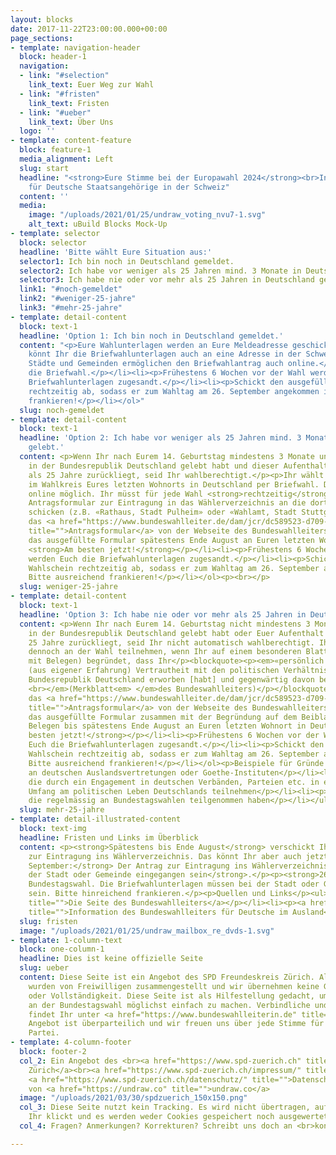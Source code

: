 ```yaml
---
layout: blocks
date: 2017-11-22T23:00:00.000+00:00
page_sections:
- template: navigation-header
  block: header-1
  navigation:
  - link: "#selection"
    link_text: Euer Weg zur Wahl
  - link: "#fristen"
    link_text: Fristen
  - link: "#ueber"
    link_text: Über Uns
  logo: ''
- template: content-feature
  block: feature-1
  media_alignment: Left
  slug: start
  headline: "<strong>Eure Stimme bei der Europawahl 2024</strong><br>Informationen
    für Deutsche Staatsangehörige in der Schweiz"
  content: ''
  media:
    image: "/uploads/2021/01/25/undraw_voting_nvu7-1.svg"
    alt_text: uBuild Blocks Mock-Up
- template: selector
  block: selector
  headline: 'Bitte wählt Eure Situation aus:'
  selector1: Ich bin noch in Deutschland gemeldet.
  selector2: Ich habe vor weniger als 25 Jahren mind. 3 Monate in Deutschland gelebt.
  selector3: Ich habe nie oder vor mehr als 25 Jahren in Deutschland gelebt.
  link1: "#noch-gemeldet"
  link2: "#weniger-25-jahre"
  link3: "#mehr-25-jahre"
- template: detail-content
  block: text-1
  headline: 'Option 1: Ich bin noch in Deutschland gemeldet.'
  content: "<p>Eure Wahlunterlagen werden an Eure Meldeadresse geschickt. Mit diesen
    könnt Ihr die Briefwahlunterlagen auch an eine Adresse in der Schweiz beantragen.</p><p><strong>Viele
    Städte und Gemeinden ermöglichen den Briefwahlantrag auch online.</strong></p><ol><li><p>Beantragt
    die Briefwahl.</p></li><li><p>Frühestens 6 Wochen vor der Wahl werden Euch die
    Briefwahlunterlagen zugesandt.</p></li><li><p>Schickt den ausgefüllten Wahlschein
    rechtzeitig ab, sodass er zum Wahltag am 26. September angekommen ist. Bitte ausreichend
    frankieren!</p></li></ol>"
  slug: noch-gemeldet
- template: detail-content
  block: text-1
  headline: 'Option 2: Ich habe vor weniger als 25 Jahren mind. 3 Monate in Deutschland
    gelebt.'
  content: <p>Wenn Ihr nach Eurem 14. Geburtstag mindestens 3 Monate ununterbrochen
    in der Bundesrepublik Deutschland gelebt habt und dieser Aufenthalt nicht länger
    als 25 Jahre zurückliegt, seid Ihr wahlberechtigt.</p><p>Ihr wählt in der Regel
    im Wahlkreis Eures letzten Wohnorts in Deutschland per Briefwahl. Das ist nicht
    online möglich. Ihr müsst für jede Wahl <strong>rechtzeitig</strong><em> </em>das
    Antragsformular zur Eintragung in das Wählerverzeichnis an die dortige Verwaltung
    schicken (z.B. «Rathaus, Stadt Pulheim» oder «Wahlamt, Stadt Stuttgart»):</p><ol><li><p>Ladet
    das <a href="https://www.bundeswahlleiter.de/dam/jcr/dc589523-d709-4c43-adbc-9342dda468ad/bwo_anlage-2_ausfuellbar.pdf"
    title="">Antragsformular</a> von der Webseite des Bundeswahlleiters.</p></li><li><p>Schickt
    das ausgefüllte Formular spätestens Ende August an Euren letzten Wohnort in Deutschland.
    <strong>Am besten jetzt!</strong></p></li><li><p>Frühestens 6 Wochen vor der Wahl
    werden Euch die Briefwahlunterlagen zugesandt.</p></li><li><p>Schickt den ausgefüllten
    Wahlschein rechtzeitig ab, sodass er zum Wahltag am 26. September angekommen ist.
    Bitte ausreichend frankieren!</p></li></ol><p><br></p>
  slug: weniger-25-jahre
- template: detail-content
  block: text-1
  headline: 'Option 3: Ich habe nie oder vor mehr als 25 Jahren in Deutschland gelebt.'
  content: <p>Wenn Ihr nach Eurem 14. Geburtstag nicht mindestens 3 Monate ununterbrochen
    in der Bundesrepublik Deutschland gelebt habt oder Euer Aufenthalt länger als
    25 Jahre zurückliegt, seid Ihr nicht automatisch wahlberechtigt. Ihr könnt aber
    dennoch an der Wahl teilnehmen, wenn Ihr auf einem besonderen Blatt (möglichst
    mit Belegen) begründet, dass Ihr</p><blockquote><p><em>«persönlich und unmittelbar
    (aus eigener Erfahrung) Vertrautheit mit den politischen Verhältnissen in der
    Bundesrepublik Deutschland erworben [habt] und gegenwärtig davon betroffen [seid]»
    <br></em>(Merkblatt<em> </em>des Bundeswahlleiters)</p></blockquote><ol><li><p>Ladet
    das <a href="https://www.bundeswahlleiter.de/dam/jcr/dc589523-d709-4c43-adbc-9342dda468ad/bwo_anlage-2_ausfuellbar.pdf"
    title="">Antragsformular</a> von der Webseite des Bundeswahlleiters.</p></li><li><p>Schickt
    das ausgefüllte Formular zusammen mit der Begründung auf dem Beiblatt und allen
    Belegen bis spätestens Ende August an Euren letzten Wohnort in Deutschland. <strong>Am
    besten jetzt!</strong></p></li><li><p>Frühestens 6 Wochen vor der Wahl werden
    Euch die Briefwahlunterlagen zugesandt.</p></li><li><p>Schickt den ausgefüllten
    Wahlschein rechtzeitig ab, sodass er zum Wahltag am 26. September angekommen ist.
    Bitte ausreichend frankieren!</p></li></ol><p>Beispiele für Gründe zur Wahlteilnahme:</p><ul><li><p>Ortskräfte
    an deutschen Auslandsvertretungen oder Goethe-Instituten</p></li><li><p>Grenzpendler*innen</p></li><li><p>Auslandsdeutsche,
    die durch ein Engagement in deutschen Verbänden, Parteien etc. in erheblichem
    Umfang am politischen Leben Deutschlands teilnehmen</p></li><li><p>Auslandsdeutsche,
    die regelmässig an Bundestagswahlen teilgenommen haben</p></li></ul>
  slug: mehr-25-jahre
- template: detail-illustrated-content
  block: text-img
  headline: Fristen und Links im Überblick
  content: <p><strong>Spätestens bis Ende August</strong> verschickt Ihr den Antrag
    zur Eintragung ins Wählerverzeichnis. Das könnt Ihr aber auch jetzt schon machen!</p><p><strong>5.
    September:</strong> Der Antrag zur Eintragung ins Wählerverzeichnis muss <strong>bei
    der Stadt oder Gemeinde eingegangen sein</strong>.</p><p><strong>26. September:</strong>
    Bundestagswahl. Die Briefwahlunterlagen müssen bei der Stadt oder Gemeinde angekommen
    sein. Bitte hinreichend frankieren.</p><p>Quellen und Links</p><ul><li><p><a href="https://bundeswahlleiter.de"
    title="">Die Seite des Bundeswahlleiters</a></p></li><li><p><a href="https://bundeswahlleiter.de/bundestagswahlen/2021/informationen-waehler/deutsche-im-ausland.html"
    title="">Information des Bundeswahlleiters für Deutsche im Ausland</a></p></li></ul>
  slug: fristen
  image: "/uploads/2021/01/25/undraw_mailbox_re_dvds-1.svg"
- template: 1-column-text
  block: one-column-1
  headline: Dies ist keine offizielle Seite
  slug: ueber
  content: Diese Seite ist ein Angebot des SPD Freundeskreis Zürich. Alle Informationen
    wurden von Freiwilligen zusammengestellt und wir übernehmen keine Gewähr für Korrektheit
    oder Vollständigkeit. Diese Seite ist als Hilfestellung gedacht, um die Teilnahme
    an der Bundestagswahl möglichst einfach zu machen. Verbindliche und präzise Informationen
    findet Ihr unter <a href="https://www.bundeswahlleiterin.de" title="">www.bundeswahlleiterin.de</a>.<br>Das
    Angebot ist überparteilich und wir freuen uns über jede Stimme für eine demokratische
    Partei.
- template: 4-column-footer
  block: footer-2
  col_2: Ein Angebot des <br><a href="https://www.spd-zuerich.ch" title="">SPD Freundeskreis
    Zürich</a><br><a href="https://www.spd-zuerich.ch/impressum/" title="">Impressum</a>
    <a href="https://www.spd-zuerich.ch/datenschutz/" title="">Datenschutz</a><br><br>Grafiken
    von <a href="https://undraw.co" title="">undraw.co</a>
  image: "/uploads/2021/03/30/spdzuerich_150x150.png"
  col_3: Diese Seite nutzt kein Tracking. Es wird nicht übertragen, auf welche Optionen
    Ihr klickt und es werden weder Cookies gespeichert noch ausgewertet.
  col_4: Fragen? Anmerkungen? Korrekturen? Schreibt uns doch an <br>kontakt (at) spd-zuerich.ch

---
```

